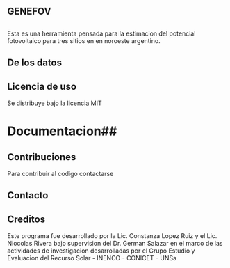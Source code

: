 ## GENEFOV ##
##
Esta es una herramienta pensada para la estimacion del potencial fotovoltaico para 
tres sitios en en noroeste argentino.
##


## De los datos ##


## Licencia de uso ##
Se distribuye bajo la licencia MIT 

# Documentacion##

## Contribuciones ##
Para contribuir al codigo contactarse 

## Contacto ##

## Creditos ##
Este programa fue desarrollado por la Lic. Constanza Lopez Ruiz y el Lic. Niocolas Rivera
bajo supervision del Dr. German Salazar en el marco de las actividades de investigacion desarrolladas
por el Grupo Estudio y Evaluacion del Recurso Solar - INENCO - CONICET - UNSa
## 

